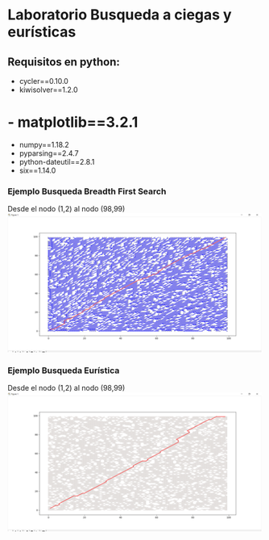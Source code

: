 # Laboratorio Busqueda a ciegas y eurísticas
## Requisitos en python:
- cycler==0.10.0
- kiwisolver==1.2.0
# - matplotlib==3.2.1
- numpy==1.18.2
- pyparsing==2.4.7
- python-dateutil==2.8.1
- six==1.14.0

### Ejemplo Busqueda Breadth First Search 
Desde el nodo (1,2) al nodo (98,99)
![Alt text](https://github.com/dabc312GitHub/IA_projects/blob/master/lab_2/lab2_img/bfs_img.png)

### Ejemplo Busqueda Eurística
Desde el nodo (1,2) al nodo (98,99)
![Alt text](https://github.com/dabc312GitHub/IA_projects/blob/master/lab_2/lab2_img/euristica_img.png)
